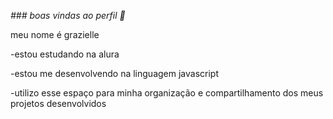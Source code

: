 *### boas vindas ao perfil 💙*

meu nome é grazielle

-estou estudando na alura

-estou me desenvolvendo na linguagem javascript

-utilizo esse espaço para minha organização e compartilhamento dos meus projetos desenvolvidos
